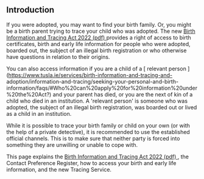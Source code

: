 ##  Introduction

If you were adopted, you may want to find your birth family. Or, you might be
a birth parent trying to trace your child who was adopted. The new [ Birth
Information and Tracing Act 2022 (pdf)
](https://data.oireachtas.ie/ie/oireachtas/act/2022/14/eng/enacted/a1422.pdf)
provides a right of access to birth certificates, birth and early life
information for people who were adopted, boarded out, the subject of an
illegal birth registration or who otherwise have questions in relation to
their origins.

You can also access information if you are a child of a [ relevant person
](https://www.tusla.ie/services/birth-information-and-tracing-and-
adoption/information-and-tracing/seeking-your-personal-and-birth-
information/faqs/#Who%20can%20apply%20for%20information%20under%20the%20Act?)
and your parent has died, or you are the next of kin of a child who died in an
institution. A 'relevant person' is someone who was adopted, the subject of an
illegal birth registration, was boarded out or lived as a child in an
institution.

While it is possible to trace your birth family or child on your own (or with
the help of a private detective), it is recommended to use the established
official channels. This is to make sure that neither party is forced into
something they are unwilling or unable to cope with.

This page explains the [ Birth Information and Tracing Act 2022 (pdf)
](https://data.oireachtas.ie/ie/oireachtas/act/2022/14/eng/enacted/a1422.pdf)
, the Contact Preference Register, how to access your birth and early life
information, and the new Tracing Service.  
